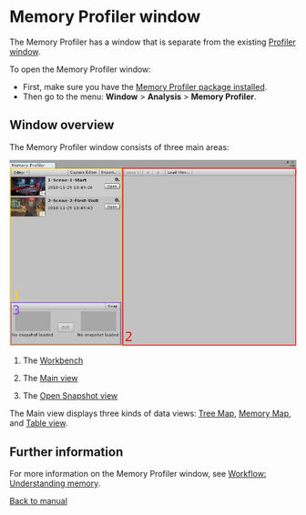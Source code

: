 # Memory Profiler window

The Memory Profiler has a window that is separate from the existing [Profiler window](https://docs.unity3d.com/Manual/ProfilerWindow.html).

To open the Memory Profiler window:

* First, make sure you have the [Memory Profiler package installed](index.md#installing-memory-profiler).
* Then go to the menu: __Window__ > __Analysis__ > __Memory Profiler__.

## Window overview

The Memory Profiler window consists of three main areas:

![Memory Profiler window breakdown](images/MemoryProfilerWindowBreakdown.png)

1. The [Workbench](workbench.md)

2. The [Main view](main-view.md)

3. The [Open Snapshot view](workbench.md#open-snapshots-view)

The Main view displays three kinds of data views: [Tree Map](tree-map.md), [Memory Map](memory-map.md), and [Table view](table.md).

## Further information

For more information on the Memory Profiler window, see [Workflow: Understanding memory](workflow-understanding-memory.md).



[Back to manual](manual.md)
